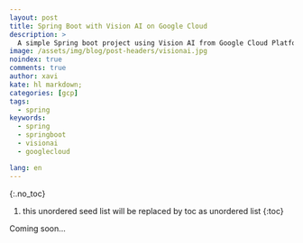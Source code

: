 ```yaml
---
layout: post
title: Spring Boot with Vision AI on Google Cloud
description: >
  A simple Spring boot project using Vision AI from Google Cloud Platform
image: /assets/img/blog/post-headers/visionai.jpg
noindex: true
comments: true
author: xavi
kate: hl markdown;
categories: [gcp]
tags:
  - spring
keywords:
  - spring
  - springboot
  - visionai
  - googlecloud

lang: en
---
```

{:.no_toc}
1. this unordered seed list will be replaced by toc as unordered list
{:toc}

Coming soon...